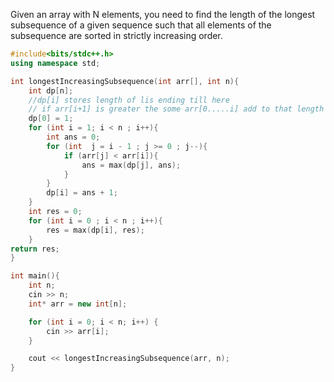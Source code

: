Given an array with N elements,
you need to find the length of the longest subsequence of a given sequence such that 
all elements of the subsequence are sorted in strictly increasing order.

```cpp
#include<bits/stdc++.h>
using namespace std;

int longestIncreasingSubsequence(int arr[], int n){
	int dp[n];
    //dp[i] stores length of lis ending till here
    // if arr[i+1] is greater the some arr[0.....i] add to that length and store for the max 
	dp[0] = 1;
	for (int i = 1; i < n ; i++){
		int ans = 0;
		for (int  j = i - 1 ; j >= 0 ; j--){
			if (arr[j] < arr[i]){
				ans = max(dp[j], ans);
			}
		}
		dp[i] = ans + 1;
	}
	int res = 0;
	for (int i = 0 ; i < n ; i++){
		res = max(dp[i], res);
    }
return res;
}

int main(){
    int n;
    cin >> n;
    int* arr = new int[n];

    for (int i = 0; i < n; i++) {
        cin >> arr[i];
    }

    cout << longestIncreasingSubsequence(arr, n);
}
```
